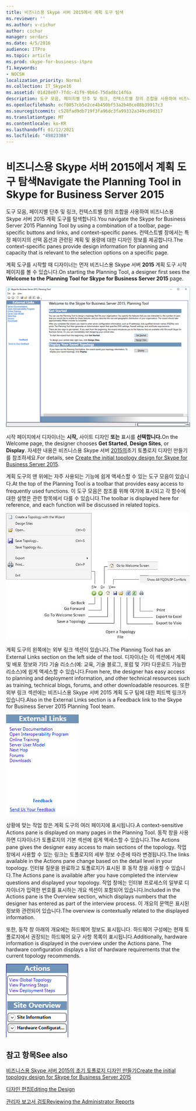 ```yaml
---
title: 비즈니스용 Skype 서버 2015에서 계획 도구 탐색
ms.reviewer: ''
ms.author: v-cichur
author: cichur
manager: serdars
ms.date: 4/5/2016
audience: ITPro
ms.topic: article
ms.prod: skype-for-business-itpro
f1.keywords:
- NOCSH
localization_priority: Normal
ms.collection: IT_Skype16
ms.assetid: 01d28e07-7fdc-41f9-9b6d-75dad8c14f6a
description: 도구 모음, 페이지별 단추 및 링크, 컨텍스트별 창의 조합을 사용하여 비즈니스용 Skype 서버 2015 계획 도구를 탐색합니다. 컨텍스트별 창에서는 특정 페이지의 선택 옵션과 관련된 계획 및 용량에 대한 디자인 정보를 제공합니다.
ms.openlocfilehash: ecf0857cb5e2ce4b450bf53a2b40ce08b39917c3
ms.sourcegitcommit: c528fad9db719f3fa96dc3fa99332a349cd9d317
ms.translationtype: MT
ms.contentlocale: ko-KR
ms.lasthandoff: 01/12/2021
ms.locfileid: "49823388"
---
```

# <a name="navigate-the-planning-tool-in-skype-for-business-server-2015"></a><span data-ttu-id="36305-104">비즈니스용 Skype 서버 2015에서 계획 도구 탐색</span><span class="sxs-lookup"><span data-stu-id="36305-104">Navigate the Planning Tool in Skype for Business Server 2015</span></span>

<span data-ttu-id="36305-105">도구 모음, 페이지별 단추 및 링크, 컨텍스트별 창의 조합을 사용하여 비즈니스용 Skype 서버 2015 계획 도구를 탐색합니다.</span><span class="sxs-lookup"><span data-stu-id="36305-105">You navigate the Skype for Business Server 2015 Planning Tool by using a combination of a toolbar, page-specific buttons and links, and context-specific panes.</span></span> <span data-ttu-id="36305-106">컨텍스트별 창에서는 특정 페이지의 선택 옵션과 관련된 계획 및 용량에 대한 디자인 정보를 제공합니다.</span><span class="sxs-lookup"><span data-stu-id="36305-106">The context-specific panes provide design information for planning and capacity that is relevant to the selection options on a specific page.</span></span>

<span data-ttu-id="36305-107">계획 도구를 시작할 때 디자이너는 먼저 비즈니스용 Skype 서버 **2015** 계획 도구 시작 페이지를 볼 수 있습니다.</span><span class="sxs-lookup"><span data-stu-id="36305-107">On starting the Planning Tool, a designer first sees the **Welcome to the Planning Tool for Skype for Business Server 2015** page.</span></span>

![계획 도구 시작 페이지](../../media/Planning_Tool_Welcome.png)

<span data-ttu-id="36305-109">시작 페이지에서 디자이너는 **시작,** 사이트 디자인 **또는** 표시를 **선택합니다.**</span><span class="sxs-lookup"><span data-stu-id="36305-109">On the Welcome page, the designer chooses **Get Started**, **Design Sites**, or **Display**.</span></span> <span data-ttu-id="36305-110">자세한 내용은 비즈니스용 Skype 서버 [2015의](create-the-initial-design.md)초기 토폴로지 디자인 만들기를 참조하세요.</span><span class="sxs-lookup"><span data-stu-id="36305-110">For details, see [Create the initial topology design for Skype for Business Server 2015](create-the-initial-design.md).</span></span>

<span data-ttu-id="36305-111">계획 도구의 맨 위에는 자주 사용되는 기능에 쉽게 액세스할 수 있는 도구 모음이 있습니다.</span><span class="sxs-lookup"><span data-stu-id="36305-111">At the top of the Planning Tool is a toolbar that provides easy access to frequently used functions.</span></span> <span data-ttu-id="36305-112">이 도구 모음은 참조를 위해 여기에 표시되고 각 함수에 대한 설명은 관련 항목에서 다를 수 있습니다.</span><span class="sxs-lookup"><span data-stu-id="36305-112">The toolbar is displayed here for reference, and each function will be discussed in related topics.</span></span>

![계획 도구 도구 모음](../../media/Planning_Tool_Toolbar_Annotated.jpg)

<span data-ttu-id="36305-114">계획 도구의 왼쪽에는 외부 링크 섹션이 있습니다.</span><span class="sxs-lookup"><span data-stu-id="36305-114">The Planning Tool has an External Links section on the left side of the tool.</span></span> <span data-ttu-id="36305-115">디자이너는 이 섹션에서 계획 및 배포 정보와 기타 기술 리소스(예: 교육, 기술 블로그, 포럼 및 기타 다운로드 가능한 리소스)에 쉽게 액세스할 수 있습니다.</span><span class="sxs-lookup"><span data-stu-id="36305-115">From here, the designer has easy access to planning and deployment information, and other technical resources such as training, technical blogs, forums, and other downloadable resources.</span></span> <span data-ttu-id="36305-116">또한 외부 링크 섹션에는 비즈니스용 Skype 서버 2015 계획 도구 팀에 대한 피드백 링크가 있습니다.</span><span class="sxs-lookup"><span data-stu-id="36305-116">Also in the External Links section is a Feedback link to the Skype for Business Server 2015 Planning Tool team.</span></span>

![계획 도구 외부 링크 대화 상자](../../media/Planning_Tool_External_Links_Dialog.jpg)

<span data-ttu-id="36305-118">상황에 맞는 작업 창은 계획 도구의 여러 페이지에 표시됩니다.</span><span class="sxs-lookup"><span data-stu-id="36305-118">A context-sensitive Actions pane is displayed on many pages in the Planning Tool.</span></span> <span data-ttu-id="36305-119">동작 창을 사용하면 디자이너가 토폴로지의 기본 섹션에 쉽게 액세스할 수 있습니다.</span><span class="sxs-lookup"><span data-stu-id="36305-119">The Actions pane gives the designer easy access to main sections of the topology.</span></span> <span data-ttu-id="36305-120">작업 창에서 사용할 수 있는 링크는 토폴로지의 세부 정보 수준에 따라 변경됩니다.</span><span class="sxs-lookup"><span data-stu-id="36305-120">The links available in the Actions pane change based on the detail level in your topology.</span></span> <span data-ttu-id="36305-121">인터뷰 질문을 완료하고 토폴로지가 표시된 후 동작 창을 사용할 수 있습니다.</span><span class="sxs-lookup"><span data-stu-id="36305-121">The Actions pane is available after you have completed the interview questions and displayed your topology.</span></span> <span data-ttu-id="36305-122">작업 창에는 인터뷰 프로세스의 일부로 디자이너가 입력한 번호를 표시하는 개요 섹션이 포함되어 있습니다.</span><span class="sxs-lookup"><span data-stu-id="36305-122">Included in the Actions pane is the Overview section, which displays numbers that the designer has entered as part of the interview process.</span></span> <span data-ttu-id="36305-123">이 개요의 문맥은 표시된 정보와 관련되어 있습니다.</span><span class="sxs-lookup"><span data-stu-id="36305-123">The overview is contextually related to the displayed information.</span></span>

<span data-ttu-id="36305-p107">또한, 동작 창 아래의 개요에는 하드웨어 정보도 표시됩니다. 하드웨어 구성에는 현재 토폴로지에서 권장되는 하드웨어 요구 사항 목록이 표시됩니다.</span><span class="sxs-lookup"><span data-stu-id="36305-p107">Additionally, hardware information is displayed in the overview under the Actions pane. The hardware configuration displays a list of hardware requirements that the current topology recommends.</span></span>

![계획 도구 작업 창](../../media/Planning_Tool_Actions_Pane.jpg)

## <a name="see-also"></a><span data-ttu-id="36305-127">참고 항목</span><span class="sxs-lookup"><span data-stu-id="36305-127">See also</span></span>

[<span data-ttu-id="36305-128">비즈니스용 Skype 서버 2015의 초기 토폴로지 디자인 만들기</span><span class="sxs-lookup"><span data-stu-id="36305-128">Create the initial topology design for Skype for Business Server 2015</span></span>](create-the-initial-design.md)

[<span data-ttu-id="36305-129">디자인 편집</span><span class="sxs-lookup"><span data-stu-id="36305-129">Editing the Design</span></span>](https://technet.microsoft.com/library/08f639ba-0e5f-4ae7-9191-c3d96c25b169.aspx)

[<span data-ttu-id="36305-130">관리자 보고서 검토</span><span class="sxs-lookup"><span data-stu-id="36305-130">Reviewing the Administrator Reports</span></span>](https://technet.microsoft.com/library/1dee56a9-a033-4201-9765-e3469bd7d3e3.aspx)
